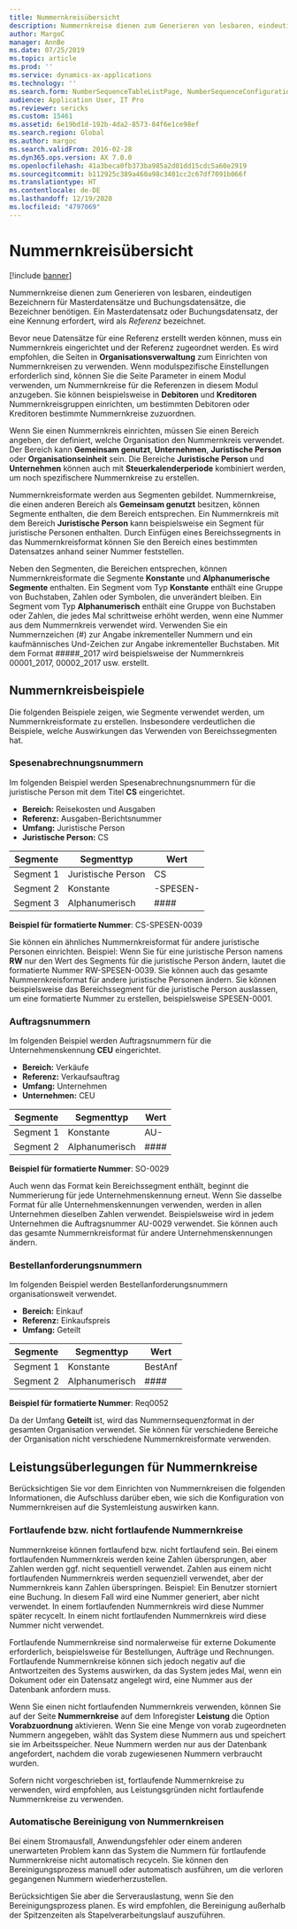 ```yaml
---
title: Nummernkreisübersicht
description: Nummernkreise dienen zum Generieren von lesbaren, eindeutigen Bezeichnern für Masterdatensätze und Buchungsdatensätze, die Bezeichner benötigen.
author: MargoC
manager: AnnBe
ms.date: 07/25/2019
ms.topic: article
ms.prod: ''
ms.service: dynamics-ax-applications
ms.technology: ''
ms.search.form: NumberSequenceTableListPage, NumberSequenceConfiguration
audience: Application User, IT Pro
ms.reviewer: sericks
ms.custom: 15461
ms.assetid: 6e19bd1d-192b-4da2-8573-84f6e1ce98ef
ms.search.region: Global
ms.author: margoc
ms.search.validFrom: 2016-02-28
ms.dyn365.ops.version: AX 7.0.0
ms.openlocfilehash: 41a3beca0fb373ba985a2d01dd15cdc5a60e2919
ms.sourcegitcommit: b112925c389a460a98c3401cc2c67df7091b066f
ms.translationtype: HT
ms.contentlocale: de-DE
ms.lasthandoff: 12/19/2020
ms.locfileid: "4797069"
---
```

# <a name="number-sequences-overview"></a>Nummernkreisübersicht

[!include [banner](../includes/banner.md)]

Nummernkreise dienen zum Generieren von lesbaren, eindeutigen Bezeichnern für Masterdatensätze und Buchungsdatensätze, die Bezeichner benötigen. Ein Masterdatensatz oder Buchungsdatensatz, der eine Kennung erfordert, wird als *Referenz* bezeichnet.

Bevor neue Datensätze für eine Referenz erstellt werden können, muss ein Nummernkreis eingerichtet und der Referenz zugeordnet werden. Es wird empfohlen, die Seiten in **Organisationsverwaltung** zum Einrichten von Nummernkreisen zu verwenden. Wenn modulspezifische Einstellungen erforderlich sind, können Sie die Seite Parameter in einem Modul verwenden, um Nummernkreise für die Referenzen in diesem Modul anzugeben. Sie können beispielsweise in **Debitoren** und **Kreditoren** Nummernkreisgruppen einrichten, um bestimmten Debitoren oder Kreditoren bestimmte Nummernkreise zuzuordnen.

Wenn Sie einen Nummernkreis einrichten, müssen Sie einen Bereich angeben, der definiert, welche Organisation den Nummernkreis verwendet. Der Bereich kann **Gemeinsam genutzt**, **Unternehmen**, **Juristische Person** oder **Organisationseinheit** sein. Die Bereiche **Juristische Person** und **Unternehmen** können auch mit **Steuerkalenderperiode** kombiniert werden, um noch spezifischere Nummernkreise zu erstellen.

Nummernkreisformate werden aus Segmenten gebildet. Nummernkreise, die einen anderen Bereich als **Gemeinsam genutzt** besitzen, können Segmente enthalten, die dem Bereich entsprechen. Ein Nummernkreis mit dem Bereich **Juristische Person** kann beispielsweise ein Segment für juristische Personen enthalten. Durch Einfügen eines Bereichssegments in das Nummernkreisformat können Sie den Bereich eines bestimmten Datensatzes anhand seiner Nummer feststellen.

Neben den Segmenten, die Bereichen entsprechen, können Nummernkreisformate die Segmente **Konstante** und **Alphanumerische Segmente** enthalten. Ein Segment vom Typ **Konstante** enthält eine Gruppe von Buchstaben, Zahlen oder Symbolen, die unverändert bleiben. Ein Segment vom Typ **Alphanumerisch** enthält eine Gruppe von Buchstaben oder Zahlen, die jedes Mal schrittweise erhöht werden, wenn eine Nummer aus dem Nummernkreis verwendet wird. Verwenden Sie ein Nummernzeichen (\#) zur Angabe inkrementeller Nummern und ein kaufmännisches Und-Zeichen zur Angabe inkrementeller Buchstaben. Mit dem Format \#\#\#\#\#\_2017 wird beispielsweise der Nummernkreis 00001\_2017, 00002\_2017 usw. erstellt.

## <a name="number-sequence-examples"></a>Nummernkreisbeispiele

Die folgenden Beispiele zeigen, wie Segmente verwendet werden, um Nummernkreisformate zu erstellen. Insbesondere verdeutlichen die Beispiele, welche Auswirkungen das Verwenden von Bereichssegmenten hat.

### <a name="expense-report-numbers"></a>Spesenabrechnungsnummern

Im folgenden Beispiel werden Spesenabrechnungsnummern für die juristische Person mit dem Titel **CS** eingerichtet.

- **Bereich:** Reisekosten und Ausgaben
- **Referenz:** Ausgaben-Berichtsnummer
- **Umfang:** Juristische Person
- **Juristische Person:** CS

| Segmente  | Segmenttyp | Wert     |
|-----------|--------------|-----------|
| Segment 1 | Juristische Person | CS        |
| Segment 2 | Konstante     | -SPESEN- |
| Segment 3 | Alphanumerisch | \#\#\#\#  |

**Beispiel für formatierte Nummer**: CS-SPESEN-0039

Sie können ein ähnliches Nummernkreisformat für andere juristische Personen einrichten. Beispiel: Wenn Sie für eine juristische Person namens **RW** nur den Wert des Segments für die juristische Person ändern, lautet die formatierte Nummer RW-SPESEN-0039. Sie können auch das gesamte Nummernkreisformat für andere juristische Personen ändern. Sie können beispielsweise das Bereichssegment für die juristische Person auslassen, um eine formatierte Nummer zu erstellen, beispielsweise SPESEN-0001.

### <a name="sales-order-numbers"></a>Auftragsnummern

Im folgenden Beispiel werden Auftragsnummern für die Unternehmenskennung **CEU** eingerichtet.

- **Bereich:** Verkäufe
- **Referenz:** Verkaufsauftrag
- **Umfang:** Unternehmen
- **Unternehmen:** CEU

| Segmente  | Segmenttyp | Wert    |
|-----------|--------------|----------|
| Segment 1 | Konstante     | AU-      |
| Segment 2 | Alphanumerisch | \#\#\#\# |

**Beispiel für formatierte Nummer**: SO-0029

Auch wenn das Format kein Bereichssegment enthält, beginnt die Nummerierung für jede Unternehmenskennung erneut. Wenn Sie dasselbe Format für alle Unternehmenskennungen verwenden, werden in allen Unternehmen dieselben Zahlen verwendet. Beispielsweise wird in jedem Unternehmen die Auftragsnummer AU-0029 verwendet. Sie können auch das gesamte Nummernkreisformat für andere Unternehmenskennungen ändern.

### <a name="purchase-requisition-numbers"></a>Bestellanforderungsnummern

Im folgenden Beispiel werden Bestellanforderungsnummern organisationsweit verwendet.

- **Bereich:** Einkauf
- **Referenz:** Einkaufspreis
- **Umfang:** Geteilt

| Segmente  | Segmenttyp | Wert    |
|-----------|--------------|----------|
| Segment 1 | Konstante     | BestAnf      |
| Segment 2 | Alphanumerisch | \#\#\#\# |

**Beispiel für formatierte Nummer**: Req0052

Da der Umfang **Geteilt** ist, wird das Nummernsequenzformat in der gesamten Organisation verwendet. Sie können für verschiedene Bereiche der Organisation nicht verschiedene Nummernkreisformate verwenden.

## <a name="performance-considerations-for-number-sequences"></a>Leistungsüberlegungen für Nummernkreise

Berücksichtigen Sie vor dem Einrichten von Nummernkreisen die folgenden Informationen, die Aufschluss darüber eben, wie sich die Konfiguration von Nummernkreisen auf die Systemleistung auswirken kann.

### <a name="continuous-and-non-continuous-number-sequences"></a>Fortlaufende bzw. nicht fortlaufende Nummernkreise

Nummernkreise können fortlaufend bzw. nicht fortlaufend sein. Bei einem fortlaufenden Nummernkreis werden keine Zahlen übersprungen, aber Zahlen werden ggf. nicht sequentiell verwendet. Zahlen aus einem nicht fortlaufenden Nummernkreis werden sequenziell verwendet, aber der Nummernkreis kann Zahlen überspringen. Beispiel: Ein Benutzer storniert eine Buchung. In diesem Fall wird eine Nummer generiert, aber nicht verwendet. In einem fortlaufenden Nummernkreis wird diese Nummer später recycelt. In einem nicht fortlaufenden Nummernkreis wird diese Nummer nicht verwendet.

Fortlaufende Nummernkreise sind normalerweise für externe Dokumente erforderlich, beispielsweise für Bestellungen, Aufträge und Rechnungen. Fortlaufende Nummernkreise können sich jedoch negativ auf die Antwortzeiten des Systems auswirken, da das System jedes Mal, wenn ein Dokument oder ein Datensatz angelegt wird, eine Nummer aus der Datenbank anfordern muss.

Wenn Sie einen nicht fortlaufenden Nummernkreis verwenden, können Sie auf der Seite **Nummernkreise** auf dem Inforegister **Leistung** die Option **Vorabzuordnung** aktivieren. Wenn Sie eine Menge von vorab zugeordneten Nummern angegeben, wählt das System diese Nummern aus und speichert sie im Arbeitsspeicher. Neue Nummern werden nur aus der Datenbank angefordert, nachdem die vorab zugewiesenen Nummern verbraucht wurden.

Sofern nicht vorgeschrieben ist, fortlaufende Nummernkreise zu verwenden, wird empfohlen, aus Leistungsgründen nicht fortlaufende Nummernkreise zu verwenden.

### <a name="automatic-cleanup-of-number-sequences"></a>Automatische Bereinigung von Nummernkreisen

Bei einem Stromausfall, Anwendungsfehler oder einem anderen unerwarteten Problem kann das System die Nummern für fortlaufende Nummernkreise nicht automatisch recyceln. Sie können den Bereinigungsprozess manuell oder automatisch ausführen, um die verloren gegangenen Nummern wiederherzustellen.

Berücksichtigen Sie aber die Serverauslastung, wenn Sie den Bereinigungsprozess planen. Es wird empfohlen, die Bereinigung außerhalb der Spitzenzeiten als Stapelverarbeitungslauf auszuführen.
